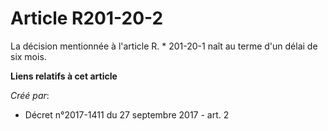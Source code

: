 # Article R201-20-2

La décision mentionnée à l'article R. * 201-20-1 naît au terme d'un délai de six mois.

**Liens relatifs à cet article**

_Créé par_:

  - Décret n°2017-1411 du 27 septembre 2017 - art. 2
